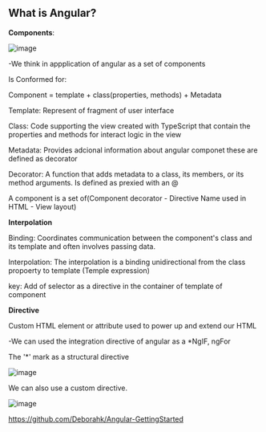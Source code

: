 
What is Angular?
-------------------

**Components**:

![image](https://user-images.githubusercontent.com/40399697/200983865-9013a9f4-6878-4952-964a-72db51bbc36b.png)


-We think in appplication of angular as a set of components

Is Conformed for:

Component = template + class(properties, methods) + Metadata

Template: Represent of fragment of user interface

Class: Code supporting the view created with TypeScript that contain the properties and methods for interact logic in the view

Metadata: Provides adcional information about angular componet these are defined as decorator

Decorator: A function that adds metadata to a class, its members, or its method arguments.
Is defined as prexied with an @

A component is a set of(Component decorator - Directive Name used in HTML - View layout)


**Interpolation**

Binding: Coordinates communication between the component's class and its template and often involves passing data.

Interpolation: The interpolation is a binding unidirectional from the class propoerty to template (Temple expression)

key: Add of selector as a directive in the container of template of component

**Directive**

Custom HTML element or attribute used to power up and extend our HTML

-We can used the integration directive of angular as a *NgIF, ngFor

The '*' mark as a structural directive

![image](https://user-images.githubusercontent.com/40399697/200983561-25ef3bb6-6449-476e-af5b-d6c9018e719f.png)

We can also use a custom directive.

![image](https://user-images.githubusercontent.com/40399697/200986064-d3d02a8a-5616-466b-a27a-09c3142f23f9.png)




https://github.com/Deborahk/Angular-GettingStarted
